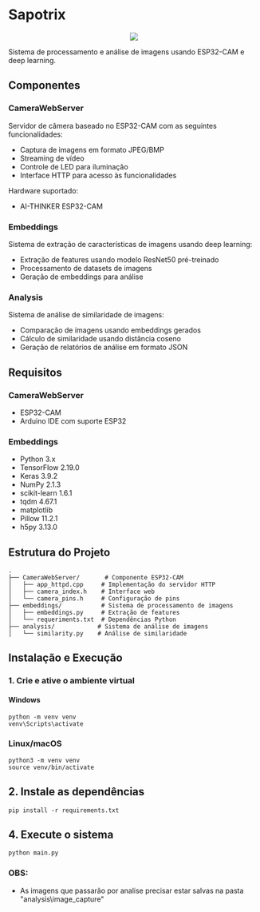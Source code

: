 # Sapotrix

<p align="center">
  <img src="https://github.com/user-attachments/assets/d0a6df97-147d-4331-b3b9-9aeb189af21c" />
</p>

Sistema de processamento e análise de imagens usando ESP32-CAM e deep learning.



## Componentes

### CameraWebServer
Servidor de câmera baseado no ESP32-CAM com as seguintes funcionalidades:
- Captura de imagens em formato JPEG/BMP
- Streaming de vídeo
- Controle de LED para iluminação
- Interface HTTP para acesso às funcionalidades

Hardware suportado:
- AI-THINKER ESP32-CAM

### Embeddings
Sistema de extração de características de imagens usando deep learning:
- Extração de features usando modelo ResNet50 pré-treinado
- Processamento de datasets de imagens
- Geração de embeddings para análise

### Analysis
Sistema de análise de similaridade de imagens:
- Comparação de imagens usando embeddings gerados
- Cálculo de similaridade usando distância coseno
- Geração de relatórios de análise em formato JSON

## Requisitos

### CameraWebServer
- ESP32-CAM
- Arduino IDE com suporte ESP32

### Embeddings
- Python 3.x
- TensorFlow 2.19.0
- Keras 3.9.2
- NumPy 2.1.3
- scikit-learn 1.6.1
- tqdm 4.67.1
- matplotlib
- Pillow 11.2.1
- h5py 3.13.0

## Estrutura do Projeto
```
.
├── CameraWebServer/       # Componente ESP32-CAM
│   ├── app_httpd.cpp     # Implementação do servidor HTTP
│   ├── camera_index.h    # Interface web
│   └── camera_pins.h     # Configuração de pins
├── embeddings/           # Sistema de processamento de imagens
│   ├── embeddings.py     # Extração de features
│   └── requeriments.txt  # Dependências Python
├── analysis/            # Sistema de análise de imagens
│   └── similarity.py    # Análise de similaridade
```


## Instalação e Execução

### 1. Crie e ative o ambiente virtual

#### Windows
```
python -m venv venv
venv\Scripts\activate
```

### Linux/macOS
```
python3 -m venv venv
source venv/bin/activate
```

## 2. Instale as dependências
```
pip install -r requirements.txt
```

## 4. Execute o sistema
```
python main.py
```

### OBS:
- As imagens que passarão por analise precisar estar salvas na pasta "analysis\image_capture"
